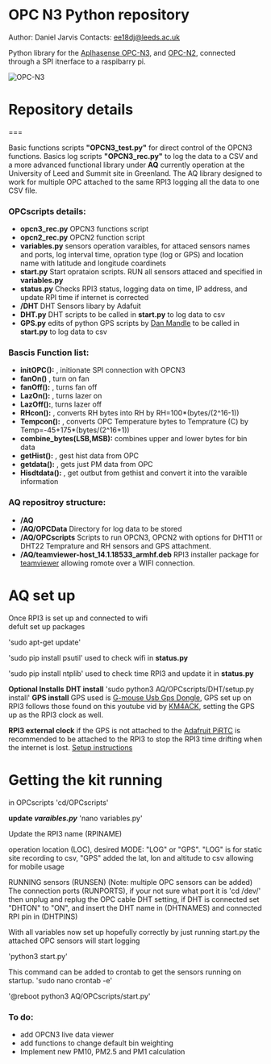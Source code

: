 # OPC N3 Python repository 
Author: Daniel Jarvis 
Contacts: ee18dj@leeds.ac.uk


Python library for the [Aplhasense OPC-N3](http://www.alphasense.com/WEB1213/wp-content/uploads/2018/02/OPC-N3.pdf), and [OPC-N2](http://stg-uneplive.unep.org/media/aqm_document_v1/Blue%20Print/Components/Microcomputer%20and%20sensors/B.%20Dust%20Sensor%20Specifications/B.1%20Alphasense%20OPC%20N1/072-0300%20OPC-N2%20manual%20issue%203.pdf), connected through a SPI itnerface to a raspibarry pi. 



![OPC-N3](https://github.com/JarvisSan22/OPC-N3_python/blob/master/OPCN3.jpg)


# Repository details 
===

Basic functions scripts **"OPCN3_test.py"**  for direct control of the OPCN3 functions.  Basics log scripts **"OPCN3_rec.py"** to log the data to a CSV and a more advanced functional library under **AQ** currently operation at the University of Leed and Summit site in Greenland.  The AQ library designed to work for multiple OPC attached to the same RPI3 logging all the data to one CSV file. 


### OPCscripts details:
- **opcn3_rec.py** OPCN3 functions script
- **opcn2_rec.py** OPCN2 function script
- **variables.py** sensors operation varaibles, for attaced sensors names and ports, log interval time, opration type (log or GPS) and location name with latitude and longitude coardinets 
- **start.py** Start oprataion scripts. RUN all sensors attaced and specified in **variables.py**
- **status.py** Checks RPI3 status, logging data on time, IP address, and update RPI time if internet is corrected
- **/DHT** DHT  Sensors libary by Adafuit
- **DHT.py** DHT scripts to be called in **start.py** to log data to csv
- **GPS.py** edits of python GPS scripts by [Dan Mandle](https://github.com/ggtd/independend-python-gps-logger-for-airodump-ng/blob/master/log_position.py) to be called in **start.py** to log data to csv


### Bascis Function list:
- **initOPC():** , initionate SPI connection with OPCN3
- **fanOn()** , turn on fan
- **fanOff():** , turns fan off
- **LazOn():** , turns lazer on
- **LazOff():**, turns lazer off
- **RHcon():** , converts RH bytes into RH by RH=100*(bytes/(2^16-1)) 
- **Tempcon():** , converts OPC Temperature bytes to Temprature (C) by Temp=-45+175*(bytes/(2^16+1))
- **combine_bytes(LSB,MSB):** combines upper and lower bytes for bin data 
- **getHist():** , gest hist data from OPC
- **getdata():** , gets just PM data from OPC
- **Hisdtdata():** , get outbut from gethist and convert it into the varaible information



### AQ repositroy structure:
- **/AQ**
- **/AQ/OPCData** Directory for log data to be stored
- **/AQ/OPCscripts** Scripts to run OPCN3, OPCN2 with options for DHT11 or DHT22 Temprature and RH sensors and GPS attachment. 
- **/AQ/teamviewer-host_14.1.18533_armhf.deb** RPI3 installer package for [teamviewer](https://www.teamviewer.com/en/buy-now/?pid=google.tv_ex_repeat.s.gb&gclid=Cj0KCQjwn8_mBRCLARIsAKxi0GJuys2-XjuxDuTIxFylKvXF4VzWCYLQhYoHMkoMawyTfyEpjDdK40YaAuQ9EALw_wcB) allowing romote over a WIFI connection. 
 


# AQ set up
Once RPI3 is set up and connected to wifi
</br>
defult set up packages

'sudo apt-get update'   

'sudo pip install psutil'   used to check wifi in **status.py**

'sudo pip install ntplib'   used to check time RPI3 and update it in **status.py**


**Optional Installs** 
**DHT install**
'sudo python3 AQ/OPCscripts/DHT/setup.py install'
**GPS install**
GPS used is [G-mouse Usb Gps Dongle](https://www.amazon.co.uk/Diymall-G-mouse-Glonass-Raspberry-Aviation/dp/B015E2XSSO/ref=sr_1_3_sspa?crid=K5C3JJ0ZYQHH&keywords=gps+dongle+usb&qid=1557393883&s=gateway&sprefix=GPS+dongle%2Caps%2C131&sr=8-3-spons&psc=1), GPS set up on RPI3 follows those found on this youtube vid by [KM4ACK](https://www.youtube.com/watch?v=Oag9qYuhMGg), setting the GPS up as the RPI3 clock as well. 

**RPI3 external clock**
if the GPS is not attached to the [Adafruit PiRTC](https://www.amazon.co.uk/Adafruit-PiRTC-PCF8523-Raspberry-ADA3386/dp/B072DWKDW9/ref=sr_1_2?keywords=adafruit+real+time+clock&qid=1557395250&s=gateway&sr=8-2) is recommended to be attached to the RPI3 to stop the RPI3 time drifting when the internet is lost. [Setup instructions](https://www.amazon.co.uk/Adafruit-PiRTC-PCF8523-Raspberry-ADA3386/dp/B072DWKDW9/ref=sr_1_2?keywords=adafruit+real+time+clock&qid=1557395250&s=gateway&sr=8-2)

# Getting the kit running 
in OPCscripts
'cd/OPCscripts'


**update *varaibles.py***
'nano variables.py'

Update the RPI3 name (RPINAME)

operation location (LOC), desired MODE: "LOG" or "GPS". "LOG" is for static site recording to csv, "GPS" added the lat, lon and altitude to csv allowing for mobile usage 

RUNNING sensors (RUNSEN) (Note: multiple OPC sensors can be added)
The connection ports (RUNPORTS), if your not sure what port it is 'cd /dev/' then unplug and replug the OPC cable
DHT setting, if DHT is connected set "DHTON" to "ON", and insert the DHT name in (DHTNAMES) and connected RPI pin in (DHTPINS)

With all variables now set up hopefully correctly by just running start.py the attached OPC sensors will start logging

'python3 start.py'

This command can be added to crontab to get the sensors running on startup.
'sudo nano crontab -e'
 
'@reboot python3 AQ/OPCscripts/start.py'




### To do:
- add OPCN3 live data viewer
- add functions to change default bin weighting
- Implement new PM10, PM2.5 and PM1 calculation

